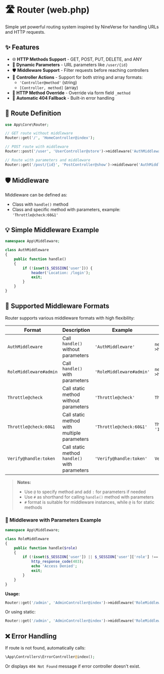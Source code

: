 # 🛣️ Router (web.php)

Simple yet powerful routing system inspired by NineVerse for handling URLs and HTTP requests.

## ✨ Features

- 🌐 **HTTP Methods Support** - GET, POST, PUT, DELETE, and ANY
- 🔗 **Dynamic Parameters** - URL parameters like `/user/{id}`
- 🛡️ **Middleware Support** - Filter requests before reaching controllers
- 🎯 **Controller Actions** - Support for both string and array formats:
  - `'Controller@method'` (string)
  - `[Controller, method]` (array)
- 🔄 **HTTP Method Override** - Override via form field `_method`
- 🚫 **Automatic 404 Fallback** - Built-in error handling

## 📝 Route Definition

```php
use App\Core\Router;

// GET route without middleware
Router::get('/', 'HomeController@index');

// POST route with middleware
Router::post('/user', 'UserController@store')->middleware('AuthMiddleware');

// Route with parameters and middleware
Router::get('/post/{id}', 'PostController@show')->middleware('AuthMiddleware');
```

## 🛡️ Middleware

Middleware can be defined as:

- Class with `handle()` method
- Class and specific method with parameters, example: `'Throttle@check:60&1'`


## 💡 Simple Middleware Example

```php
namespace App\Middleware;

class AuthMiddleware
{
    public function handle()
    {
        if (!isset($_SESSION['user'])) {
            header('Location: /login');
            exit;
        }
    }
}
```

## 🔧 Supported Middleware Formats

Router supports various middleware formats with high flexibility:

| Format | Description | Example | Called As |
|--------|-------------|---------|-----------|
| `AuthMiddleware` | Call `handle()` without parameters | `'AuthMiddleware'` | `new AuthMiddleware()->handle()` |
| `RoleMiddleware#admin` | Call `handle()` with parameters | `'RoleMiddleware#admin'` | `new RoleMiddleware()->handle('admin')` |
| `Throttle@check` | Call static method without parameters | `'Throttle@check'` | `Throttle::check()` |
| `Throttle@check:60&1` | Call static method with multiple parameters | `'Throttle@check:60&1'` | `Throttle::check('60', '1')` |
| `Verify@handle:token` | Call static method `handle()` with parameters | `'Verify@handle:token'` | `Verify::handle('token')` |

> **Notes:**
> - Use `@` to specify method and add `:` for parameters if needed
> - Use `#` as shorthand for calling `handle()` method with parameters
> - `#` format is suitable for middleware instances, while `@` is for static methods

### 🎯 Middleware with Parameters Example

```php
namespace App\Middleware;

class RoleMiddleware
{
    public function handle($role)
    {
        if (!isset($_SESSION['user']) || $_SESSION['user']['role'] !== $role) {
            http_response_code(403);
            echo 'Access Denied';
            exit;
        }
    }
}
```

**Usage:**

```php
Router::get('/admin', 'AdminController@index')->middleware('RoleMiddleware#admin');
```

Or using static:

```php
Router::get('/admin', 'AdminController@index')->middleware('RoleMiddleware@handle:admin');
```

## ❌ Error Handling

If route is not found, automatically calls:

```php
\App\Controllers\ErrorController@index();
```

Or displays `404 Not Found` message if error controller doesn't exist.
